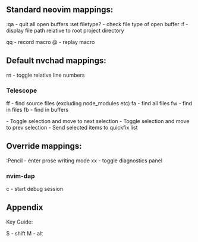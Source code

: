## Standard neovim mappings:

:qa - quit all open buffers
:set filetype? - check file type of open buffer
:f - display file path relative to root project directory

q<register><macro>q - record macro
@<register> - replay macro

## Default nvchad mappings:

<leader>rn - toggle relative line numbers

### Telescope

<leader>ff - find source files (excluding node_modules etc)
<leader>fa - find all files
<leader>fw - find in files
<leader>fb - find in buffers

<Tab> - Toggle selection and move to next selection
<S-Tab> - Toggle selection and move to prev selection
<M-q> - Send selected items to quickfix list

## Override mappings:

:Pencil - enter prose writing mode
<leader>xx - toggle diagnostics panel

### nvim-dap

<leader>c - start debug session

## Appendix

Key Guide:

S - shift
M - alt
